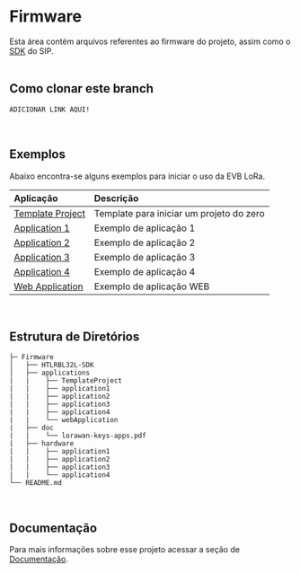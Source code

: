 # Firmware
Esta área contém arquivos referentes ao firmware do projeto, assim como o [SDK](https://github.com/Hana-Electronics/EVB-LoRaWAN-HTLRBL32L/tree/master/Firmware/HTLRBL32L-SDK) do SIP.
<br>
<br>

## Como clonar este branch
<pre><code id="como-clonar-branch">ADICIONAR LINK AQUI!</code></pre>
<br>

## Exemplos
Abaixo encontra-se alguns exemplos para iniciar o uso da EVB LoRa.

| Aplicação  |      Descrição                      | 
| :---------- | :---------------------------------- | 
| [Template Project](https://github.com/Hana-Electronics/EVB-LoRaWAN-HTLRBL32L/tree/master/Firmware/applications/TemplateProject) | Template para iniciar um projeto do zero |
| [Application 1](https://github.com/Hana-Electronics/EVB-LoRaWAN-HTLRBL32L/tree/master/Firmware/applications/application1) | Exemplo de aplicação 1 | 
| [Application 2](https://github.com/Hana-Electronics/EVB-LoRaWAN-HTLRBL32L/tree/master/Firmware/applications/application2) | Exemplo de aplicação 2 |
| [Application 3](https://github.com/Hana-Electronics/EVB-LoRaWAN-HTLRBL32L/tree/master/Firmware/applications/application2) | Exemplo de aplicação 3 | 
| [Application 4](https://github.com/Hana-Electronics/EVB-LoRaWAN-HTLRBL32L/tree/master/Firmware/applications/application2) | Exemplo de aplicação 4 | 
| [Web Application](https://github.com/Hana-Electronics/EVB-LoRaWAN-HTLRBL32L/tree/master/Firmware/applications/webApplication) | Exemplo de aplicação WEB | 
<br>

## Estrutura de Diretórios
```
├─ Firmware
│   ├── HTLRBL32L-SDK
│   ├── applications
|   |    ├── TemplateProject
|   |    ├── application1
|   |    ├── application2
|   |    ├── application3
|   |    ├── application4
|   |    └── webApplication
|   ├── doc
|   |    └── lorawan-keys-apps.pdf
|   ├── hardware
|   |    ├── application1
|   |    ├── application2
|   |    ├── application3
|   |    └── application4
└── README.md
```
<br>

## Documentação

Para mais informações sobre esse projeto acessar a seção de [Documentação](https://github.com/Hana-Electronics/EVB-LoRaWAN-HTLRBL32L/tree/master/Firmware/doc).

